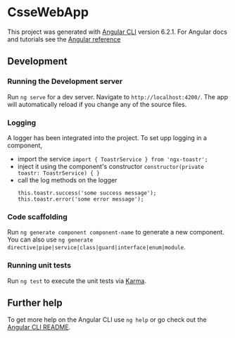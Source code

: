 # CsseWebApp

This project was generated with [Angular CLI](https://github.com/angular/angular-cli) version 6.2.1.
For Angular docs and tutorials see the [Angular reference](https://angular.io/)

## Development

### Running the Development server

Run `ng serve` for a dev server. Navigate to `http://localhost:4200/`. The app will automatically reload if you change any of the source files.

### Logging

A logger has been integrated into the project. To set upp logging in a component, 
 - import the service `import { ToastrService } from 'ngx-toastr';`
 - inject it using the component's constructor `constructor(private toastr: ToastrService) { }`
 - call the log methods on the logger 
     ```
     this.toastr.success('some success message');
     this.toastr.error('some error message');
     ```

### Code scaffolding

Run `ng generate component component-name` to generate a new component. You can also use `ng generate directive|pipe|service|class|guard|interface|enum|module`.

### Running unit tests

Run `ng test` to execute the unit tests via [Karma](https://karma-runner.github.io).


## Further help

To get more help on the Angular CLI use `ng help` or go check out the [Angular CLI README](https://github.com/angular/angular-cli/blob/master/README.md).

